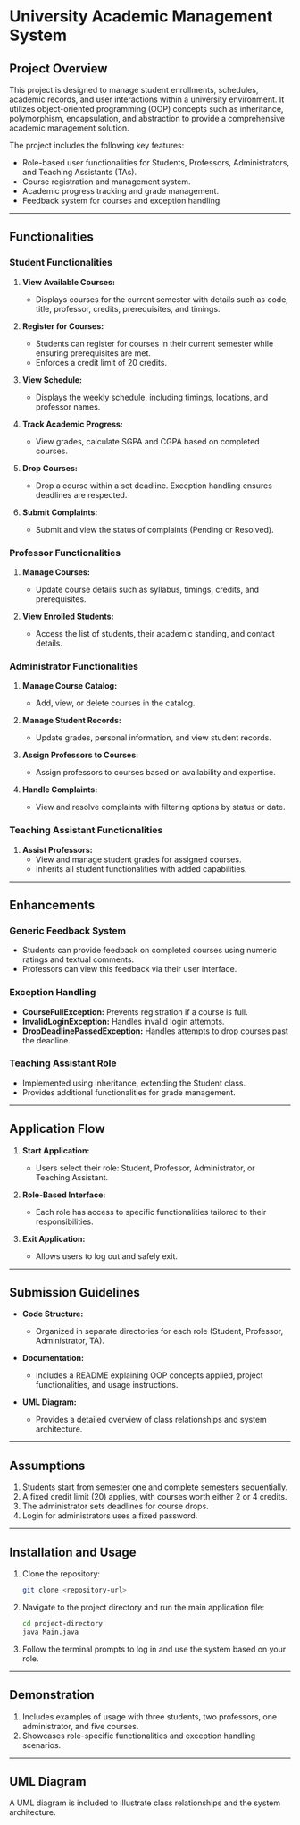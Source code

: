 # University Academic Management System

## Project Overview
This project is designed to manage student enrollments, schedules, academic records, and user interactions within a university environment. It utilizes object-oriented programming (OOP) concepts such as inheritance, polymorphism, encapsulation, and abstraction to provide a comprehensive academic management solution.

The project includes the following key features:
- Role-based user functionalities for Students, Professors, Administrators, and Teaching Assistants (TAs).
- Course registration and management system.
- Academic progress tracking and grade management.
- Feedback system for courses and exception handling.

---

## Functionalities

### Student Functionalities
1. **View Available Courses:**
    - Displays courses for the current semester with details such as code, title, professor, credits, prerequisites, and timings.

2. **Register for Courses:**
    - Students can register for courses in their current semester while ensuring prerequisites are met.
    - Enforces a credit limit of 20 credits.

3. **View Schedule:**
    - Displays the weekly schedule, including timings, locations, and professor names.

4. **Track Academic Progress:**
    - View grades, calculate SGPA and CGPA based on completed courses.

5. **Drop Courses:**
    - Drop a course within a set deadline. Exception handling ensures deadlines are respected.

6. **Submit Complaints:**
    - Submit and view the status of complaints (Pending or Resolved).

### Professor Functionalities
1. **Manage Courses:**
    - Update course details such as syllabus, timings, credits, and prerequisites.

2. **View Enrolled Students:**
    - Access the list of students, their academic standing, and contact details.

### Administrator Functionalities
1. **Manage Course Catalog:**
    - Add, view, or delete courses in the catalog.

2. **Manage Student Records:**
    - Update grades, personal information, and view student records.

3. **Assign Professors to Courses:**
    - Assign professors to courses based on availability and expertise.

4. **Handle Complaints:**
    - View and resolve complaints with filtering options by status or date.

### Teaching Assistant Functionalities
1. **Assist Professors:**
    - View and manage student grades for assigned courses.
    - Inherits all student functionalities with added capabilities.

---

## Enhancements
### Generic Feedback System
- Students can provide feedback on completed courses using numeric ratings and textual comments.
- Professors can view this feedback via their user interface.

### Exception Handling
- **CourseFullException:** Prevents registration if a course is full.
- **InvalidLoginException:** Handles invalid login attempts.
- **DropDeadlinePassedException:** Handles attempts to drop courses past the deadline.

### Teaching Assistant Role
- Implemented using inheritance, extending the Student class.
- Provides additional functionalities for grade management.

---

## Application Flow
1. **Start Application:**
    - Users select their role: Student, Professor, Administrator, or Teaching Assistant.

2. **Role-Based Interface:**
    - Each role has access to specific functionalities tailored to their responsibilities.

3. **Exit Application:**
    - Allows users to log out and safely exit.

---

## Submission Guidelines
- **Code Structure:**
    - Organized in separate directories for each role (Student, Professor, Administrator, TA).

- **Documentation:**
    - Includes a README explaining OOP concepts applied, project functionalities, and usage instructions.

- **UML Diagram:**
    - Provides a detailed overview of class relationships and system architecture.

---

## Assumptions
1. Students start from semester one and complete semesters sequentially.
2. A fixed credit limit (20) applies, with courses worth either 2 or 4 credits.
3. The administrator sets deadlines for course drops.
4. Login for administrators uses a fixed password.

---

## Installation and Usage
1. Clone the repository:
   ```bash
   git clone <repository-url>
   ```

2. Navigate to the project directory and run the main application file:
   ```bash
   cd project-directory
   java Main.java
   ```

3. Follow the terminal prompts to log in and use the system based on your role.

---

## Demonstration
1. Includes examples of usage with three students, two professors, one administrator, and five courses.
2. Showcases role-specific functionalities and exception handling scenarios.

---

## UML Diagram
A UML diagram is included to illustrate class relationships and the system architecture.

